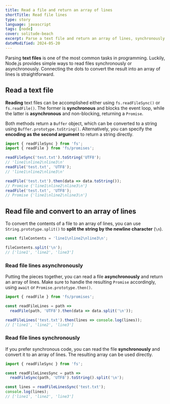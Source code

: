 ```yaml
---
title: Read a file and return an array of lines
shortTitle: Read file lines
type: story
language: javascript
tags: [node]
cover: solitude-beach
excerpt: Parse a text file and return an array of lines, synchronously or asynchronously, using Node.js.
dateModified: 2024-05-20
---
```


Parsing **text files** is one of the most common tasks in programming. Luckily, Node.js provides simple ways to read files synchronously or asynchronously. Connecting the dots to convert the result into an array of lines is straightforward.

## Read a text file

**Reading** text files can be accomplished either using `fs.readFileSync()` or `fs.readFile()`. The former is **synchronous** and blocks the event loop, while the latter is **asynchronous** and non-blocking, returning a `Promise`.

Both methods return a `Buffer` object, which can be converted to a string using `Buffer.prototype.toString()`. Alternatively, you can specify the **encoding as the second argument** to return a string directly.

```js
import { readFileSync } from 'fs';
import { readFile } from 'fs/promises';

readFileSync('test.txt').toString('UTF8');
// 'line1\nline2\nline3\n'
readFile('test.txt', 'UTF8');
// 'line1\nline2\nline3\n'

readFile('test.txt').then(data => data.toString());
// Promise {'line1\nline2\nline3\n'}
readFile('test.txt', 'UTF8');
// Promise {'line1\nline2\nline3\n'}
```

## Read file and convert to an array of lines

To convert the contents of a file to an array of lines, you can use `String.prototype.split()` to **split the string by the newline character** (`\n`).

```js
const fileContents = 'line1\nline2\nline3\n';

fileContents.split('\n');
// ['line1', 'line2', 'line3']
```

### Read file lines asynchronously

Putting the pieces together, you can read a file **asynchronously** and return an array of lines. Make sure to handle the resulting `Promise` accordingly, using `await` or `Promise.prototype.then()`.

```js
import { readFile } from 'fs/promises';

const readFileLines = path =>
  readFile(path, 'UTF8').then(data => data.split('\n'));

readFileLines('test.txt').then(lines => console.log(lines));
// ['line1', 'line2', 'line3']
```

### Read file lines synchronously

If you prefer synchronous code, you can read the file **synchronously** and convert it to an array of lines. The resulting array can be used directly.

```js
import { readFileSync } from 'fs';

const readFileLinesSync = path =>
  readFileSync(path, 'UTF8').toString().split('\n');

const lines = readFileLinesSync('test.txt');
console.log(lines);
// ['line1', 'line2', 'line3']
```
